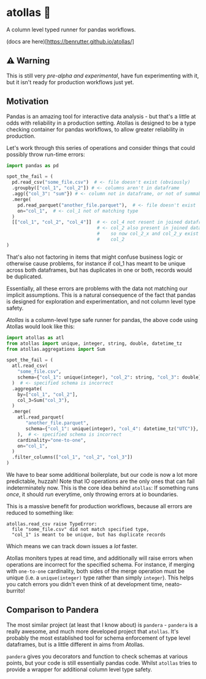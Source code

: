 # atollas 🪼

A column level typed runner for pandas workflows.

(docs are here)[https://benrutter.github.io/atollas/]

## ⚠️ Warning

This is still very *pre-alpha and experimental*, have fun experimenting with it, but it isn't ready for production workflows just yet.


## Motivation

Pandas is an amazing tool for interactive data analysis - but that's a little at odds with reliability in a production setting. Atollas is designed to be a type checking container for pandas workflows, to allow greater reliability in production.

Let's work through this series of operations and consider things that could possibly throw run-time errors:

```python
import pandas as pd

spot_the_fail = (
  pd.read_csv("some_file.csv")  # <- file doesn't exist (obviously)
  .groupby(["col_1", "col_2"]) # <- columns aren't in dataframe
  .agg({"col_3": "sum"}) # <- column not in dataframe, or not of summable type
  .merge(
    pd.read_parquet("another_file.parquet"),  # <- file doesn't exist
    on="col_1",  # <- col_1 not of matching type
  )
  [["col_1", "col_2", "col_4"]]  # <- col_4 not resent in joined dataframe
                                 # <- col_2 also present in joined dataframe
                                 #    so now col_2_x and col_2_y exist but not
                                 #    col_2
)
```

That's also not factoring in items that might confuse business logic or otherwise cause
problems, for instance if col_1 has meant to be unique across both dataframes, but has duplicates in one or both, records would be duplicated.

Essentially, all these errors are problems with the data not matching our implicit assumptions. This is a natural consequence of the fact that pandas is designed for exploration and experimentation, and not column level type safety.

*Atollas* is a column-level type safe runner for pandas, the above code using Atollas would look like this:

```python
import atollas as atl
from atollas import unique, integer, string, double, datetime_tz
from atollas.aggregations import Sum

spot_the_fail = (
  atl.read_csv(
    "some_file.csv",
    schema={"col_1": unique(integer), "col_2": string, "col_3": double},
  )  # <- specified schema is incorrect
  .aggregate(
    by=["col_1", "col_2"],
    col_3=Sum("col_3"),
  )
  .merge(
    atl.read_parquet(
       "another_file.parquet",
       schema={"col_1": unique(integer), "col_4": datetime_tz("UTC")},
    ),  # <- specified schema is incorrect
    cardinality="one-to-one",
    on="col_1",
  )
  .filter_columns(["col_1", "col_2", "col_3"])
)
```

We have to bear some additional boilerplate, but our code is now a lot more predictable, huzzah! Note that IO operations are the only ones that can fail indeterminately now. This is the core idea behind `atollas`: If something runs *once*, it should *run* everytime, only throwing errors at io boundaries.

This is a massive benefit for production workflows, because all errors are reduced to something like:

```
atollas.read_csv raise TypeError:
  file "some_file.csv" did not match specified type,
  "col_1" is meant to be unique, but has duplicate records
```

Which means we can track down issues a *lot* faster.

Atollas moniters types at read time, and additionally will raise errors when operations are incorrect for the specified schema. For instance, if merging with `one-to-one` cardinality, both sides of the merge operation must be unique (i.e. a `unique(integer)` type rather than simply `integer`). This helps you catch errors you didn't even think of at development time, neato-burrito!


## Comparison to Pandera

The most similar project (at least that I know about) is `pandera` - `pandera` is a really awesome, and much more developed project that `atollas`. It's probably the most established tool for schema enforcement of type level dataframes, but is a little different in aims from Atollas.

`pandera` gives you decorators and function to check schemas at various points, but your code is still essentially pandas code. Whilst `atollas` tries to provide a wrapper for additional column level type safety.

